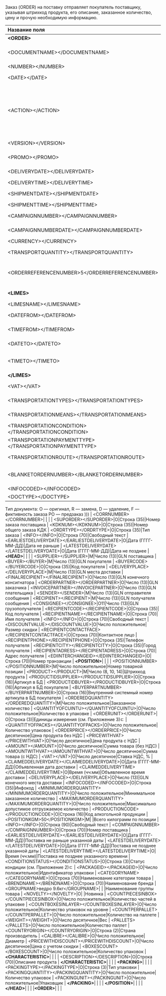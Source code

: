 
Заказ (ORDER) на поставку отправляет покупатель поставщику, указывая штрихкод продукта, его описание, заказанное количество, цену и прочую необходимую информацию.

|**Название поля**|**Тип**|**Формат**|**Описание**
| :--- | :--- | :--- | :--- |
|**&lt;ORDER&gt;**| | |
|     &lt;DOCUMENTNAME&gt;&lt;/DOCUMENTNAME&gt;|М|Число положительное|Название документа (220 —заказ)
|     &lt;NUMBER&gt;&lt;/NUMBER&gt;|М|Строка (50)|Номер заказа
|     &lt;DATE&gt;&lt;/DATE&gt;|М|Дата (ГГГГ-ММ-ДД)|Дата документа
|     &lt;ACTION&gt;&lt;/ACTION&gt;|О|«4», «5», «27», «29»|4 — поставка изменена, 5 — замена документа, 29 — поставка принята, 27 — поставка не принята
|     &lt;VERSION&gt;&lt;/VERSION&gt;|O|Число положительное|Версия заказа
|     &lt;PROMO&gt;&lt;/PROMO&gt;|O|«0», «1»|Акция: 0 — нет, 1 — есть
|     &lt;DELIVERYDATE&gt;&lt;/DELIVERYDATE&gt;|М|Дата (ГГГГ-ММ-ДД)|Дата поставки
|     &lt;DELIVERYTIME&gt;&lt;/DELIVERYTIME&gt;|O|Время (чч:мм)|Время поставки
|     &lt;SHIPMENTDATE&gt;&lt;/SHIPMENTDATE&gt;|O|Дата (ГГГГ-ММ-ДД)|Дата отгрузки6
|     &lt;SHIPMENTTIME&gt;&lt;/SHIPMENTTIME&gt;|O|Время (чч:мм)|Время отгрузки
|     &lt;CAMPAIGNNUMBER&gt;&lt;/CAMPAIGNNUMBER&gt;|O|Строка (70)|Номер договора на поставку
|     &lt;CAMPAIGNNUMBERDATE&gt;&lt;/CAMPAIGNNUMBERDATE&gt;|O|Дата (ГГГГ-ММ-ДД)|Дата договора
|     &lt;CURRENCY&gt;&lt;/CURRENCY&gt;|O|Строка (3)|Код валюты
|     &lt;TRANSPORTQUANTITY&gt;&lt;/TRANSPORTQUANTITY&gt;|O|Число положительное|Количество машин
|     &lt;ORDERREFERENCENUMBER&gt;5&lt;/ORDERREFERENCENUMBER&gt;| |Строка (16)|Уникальный номер заказа для отслеживания
|     **&lt;LIMES&gt;**| | |Детали транспорта
|          &lt;LIMESNAME&gt;&lt;/LIMESNAME&gt;|O|Строка (70)|Название рампы
|          &lt;DATEFROM&gt;&lt;/DATEFROM&gt;|O|Дата (ГГГГ-ММ-ДД)|Дата прибытия транспорта
|          &lt;TIMEFROM&gt;&lt;/TIMEFROM&gt;|O|Время (чч:мм)|Время прибытия транспорта
|          &lt;DATETO&gt;&lt;/DATETO&gt;|O|Дата (ГГГГ-ММ-ДД)|Дата окончания отгрузки
|          &lt;TIMETO&gt;&lt;/TIMETO&gt;|O|Время (чч:мм)|Время окончания отгрузки
|     **&lt;/LIMES&gt;**| | |
|     &lt;VAT&gt;&lt;/VAT&gt;|O|Число положительное|Ставка НДС, %
|     &lt;TRANSPORTATIONTYPES&gt;&lt;/TRANSPORTATIONTYPES&gt;|O|Строка (35)|Вид транспортировки
|     &lt;TRANSPORTATIONMEANS&gt;&lt;/TRANSPORTATIONMEANS&gt;|O|Строка (70)|Транспортное средство
|     &lt;TRANSPORTATIONCONDITION&gt;&lt;/TRANSPORTATIONCONDITION&gt;|O|Строка (70)|Условия транспортировки
|     &lt;TRANSPORTATIONPAYMENTTYPE&gt;&lt;/TRANSPORTATIONPAYMENTTYPE&gt;|O|Строка (35)|Тип оплаты доставки
|     &lt;TRANSPORTATIONROUTE&gt;&lt;/TRANSPORTATIONROUTE&gt;|O|Строка (70)|Маршрут доставки
|     &lt;BLANKETORDERNUMBER&gt;&lt;/BLANKETORDERNUMBER&gt;|O|Строка (35)|Номер бланкового заказа
|     &lt;INFOCODED&gt;&lt;/INFOCODED&gt;|O|Строка (35)|Инфокод
|     &lt;DOCTYPE&gt;&lt;/DOCTYPE&gt;|O|Строка (1)|(((
Тип документа:
O — оригинал,
R — замена,
D — удаление,
F — фиктивность заказа
PO — предзаказ
)))
|     &lt;CORRNUMBER&gt;&lt;/CORRNUMBER&gt;| | |
|     &lt;SUPORDER&gt;&lt;/SUPORDER&gt;|O|Строка (35)|Номер заказа поставщика
|     &lt;KDKNUM&gt;&lt;/KDKNUM&gt;|O|Строка (35)|Номер общего заказа КДК
|     &lt;ORDRTYPE&gt;&lt;/ORDRTYPE&gt;|O|Строка (35)|Тип заказа
|     &lt;INFO&gt;&lt;/INFO&gt;|O|Строка (70)|Свободный текст
|     &lt;EARLIESTDELIVERYDATE&gt;&lt;/EARLIESTDELIVERYDATE&gt;|O|Дата (ГГГГ-ММ-ДД)|Дата не раньше
|     &lt;LATESTDELIVERYDATE&gt;&lt;/LATESTDELIVERYDATE&gt;|O|Дата (ГГГГ-ММ-ДД)|Дата не позднее
|     **&lt;HEAD&gt;**| | |
|          &lt;SUPPLIER&gt;&lt;/SUPPLIER&gt;|M|Число (13)|GLN поставщика
|          &lt;BUYER&gt;&lt;/BUYER&gt;|M|Число (13)|GLN покупателя
|          &lt;BUYERCODE&gt;&lt;/BUYERCODE&gt;|O|Строка (35)|Код покупателя
|          &lt;DELIVERYPLACE&gt;&lt;/DELIVERYPLACE&gt;|M|Число (13)|GLN места доставки
|          &lt;FINALRECIPIENT&gt;&lt;/FINALRECIPIENT&gt;|O|Число (13)|GLN конечного консигнатора
|          &lt;ORDERPARTNER&gt;&lt;/ORDERPARTNER&gt;|O|Число (13)|GLN заказчика
|          &lt;INVOICEPARTNER&gt;&lt;/INVOICEPARTNER&gt;|O|Число (13)|GLN плательщика
|          &lt;SENDER&gt;&lt;/SENDER&gt;|M|Число (13)|GLN отправителя сообщения
|          &lt;RECIPIENT&gt;&lt;/RECIPIENT&gt;|M|Число (13)|GLN получателя сообщения
|          &lt;CONSIGNEE&gt;&lt;/CONSIGNEE&gt;|О11|Число (13)|GLN грузополучателя
|          &lt;RECIPIENTCODE&gt;&lt;/RECIPIENTCODE&gt;|O|Строка (35)|Код получателя
|          &lt;RECIPIENTNAME&gt;&lt;/RECIPIENTNAME&gt;|O|Строка (70)|Имя получателя
|          &lt;INFO&gt;&lt;/INFO&gt;|O|Строка (70)|Свободный текст
|          &lt;DISCOUNTVALUE&gt;&lt;/DISCOUNTVALUE&gt;|O|Число положительное|Размер скидки
|          &lt;RECIPIENTCONTACTFACE&gt;&lt;/RECIPIENTCONTACTFACE&gt;|O|Строка (70)|Контактное лицо
|          &lt;RECIPIENTPHONE&gt;&lt;/RECIPIENTPHONE&gt;|O|Строка (35)|Телефон получателя
|          &lt;RECIPIENTCITY&gt;&lt;/RECIPIENTCITY&gt;|O|Строка (35)|Город получателя
|          &lt;RECIPIENTADRESS&gt;&lt;/RECIPIENTADRESS&gt;|O|Строка (70)|Адрес получателя
|          &lt;EDIINTERCHANGEID&gt;&lt;/EDIINTERCHANGEID&gt;|O|Строка (70)|Номер транзакции
|          **&lt;POSITION&gt;**| | |
|               &lt;POSITIONNUMBER&gt;&lt;/POSITIONNUMBER&gt;|М|Число положительное|Номер товарной позиции
|               &lt;PRODUCT&gt;&lt;/PRODUCT&gt;|M|Число (8, 10, 14)|Штрихкод продукта
|               &lt;PRODUCTIDSUPPLIER&gt;&lt;/PRODUCTIDSUPPLIER&gt;|O|Строка (16)|Артикул в БД
|               &lt;PRODUCTIDBUYER&gt;&lt;/PRODUCTIDBUYER&gt;|O|Строка (16)|Артикул в БД покупателя
|               &lt;BUYERPARTNUMBER&gt;&lt;/BUYERPARTNUMBER&gt;|О|Строка (16)|Внутренний системный номер артикула в БД покупателя
|               &lt;ORDEREDQUANTITY&gt;&lt;/ORDEREDQUANTITY&gt;|M|Число положительное|Заказанное количество
|               &lt;QUANTITYOFCUINTU&gt;&lt;/QUANTITYOFCUINTU&gt;|О|Число положительное|Количество в упаковке
|               &lt;ORDERUNIT&gt;&lt;/ORDERUNIT&gt;|О|Строка (3)|Единицы измерения (см. Приложение 3)ﾧ
|               &lt;QUANTITYOFPACKS&gt;&lt;/QUANTITYOFPACKS&gt;|О|Число положительное|Количество упаковок
|               &lt;ORDERPRICE&gt;&lt;/ORDERPRICE&gt;|O|Число десятичное|Цена продукта без НДС
|               &lt;PRICEWITHVAT&gt;&lt;/PRICEWITHVAT&gt;|O|Число десятичное|Цена продукта с НДС
|               &lt;AMOUNT&gt;&lt;/AMOUNT&gt;|O|Число десятичное|Сумма товара (без НДС)
|               &lt;AMOUNTWITHVAT&gt;&lt;/AMOUNTWITHVAT&gt;|О|Число десятичное|Сумма товара (с НДС)
|               &lt;VAT&gt;&lt;/VAT&gt;|O|Число десятичное|Ставка НДС, %
|               &lt;CLAIMEDDELIVERYDATE&gt;&lt;/CLAIMEDDELIVERYDATE&gt;|O|Дата (ГГГГ-ММ-ДД)|Объявленная дата доставки
|               &lt;CLAIMEDDELIVERYTIME&gt;&lt;/CLAIMEDDELIVERYTIME&gt;|O|Время (чч:мм)|Объявленное время доставки
|               &lt;DELIVERYPLACE&gt;&lt;/DELIVERYPLACE&gt;|О|Число (13)|GLN конечного места доставки
|               &lt;INFOCODED&gt;&lt;/INFOCODED&gt;|O|Строка (35)|Инфокод
|               &lt;MINIMUMORDERQUANTITY&gt;&lt;/MINIMUMORDERQUANTITY&gt;|O|Число положительное|Минимальное заказанное количество
|               &lt;MAXIMUMORDERQUANTITY&gt; &lt;/MAXIMUMORDERQUANTITY&gt;|O|Число положительное|Максимально допустимое отгрузжаемое количество
|               &lt;PRODUCTIONCODE&gt;&lt;/PRODUCTIONCODE&gt;|О|Строка (16)|Код алкогольной продукции
|               &lt;POSITIONKGM&gt;50&lt;/POSITIONKGM&gt;|М| |Всего килограмм по позиции
|               &lt;INFO&gt;&lt;/INFO&gt;|O|Строка (90)|Свободный текст
|               &lt;COMPAIGNNUMBER&gt;&lt;/COMPAIGNNUMBER&gt;|O|Строка (70)|Номер поставщика
|               &lt;EARLIESTDELIVERYDATE&gt;&lt;/EARLIESTDELIVERYDATE&gt;|O|Дата (ГГГГ-ММ-ДД)|Поставка не раньше указанной даты
|               &lt;LATESTDELIVERYDATE&gt;&lt;/LATESTDELIVERYDATE&gt;|O|Дата (ГГГГ-ММ-ДД)|Поставка не позднее указанной даты
|               &lt;LATESTDELIVERYTIME&gt;&lt;/LATESTDELIVERYTIME&gt;|O|Время (чч:мм)|Поставка не позднее указанного времени
|               &lt;CONDITIONSTATUS&gt;&lt;/CONDITIONSTATUS&gt;|О|Строка (3)|Статус кондиции (см. Приложение 2)ﾧ
|               &lt;PACKAGEID&gt;&lt;/PACKAGEID&gt;|O|Число положительное|Идентификатор упаковки
|               &lt;CATEGORYNAME&gt;&lt;/CATEGORYNAME&gt;|O|Строка (70)|Наименование категории товара
|               &lt;BRENDNAME&gt;&lt;/BRENDNAME&gt;|O|Строка (70)|Наименование бренда
|               &lt;GROUPNAME&gt;ведро 9.6кг&lt;/GROUPNAME&gt;| | |Наименование группы товара
|               &lt;NOVELTY&gt;&lt;/NOVELTY&gt;|O| |Новинка
|               &lt;COUNTPIECESINBOX&gt;&lt;/COUNTPIECESINBOX&gt;|O|Число положительное|Количество частей в упаковке
|               &lt;COUNTBOXESINLAYER&gt;&lt;/COUNTBOXESINLAYER&gt;|O|Число положительное|Количество упаковок на уровне
|               &lt;COUNTPERPALLET&gt;&lt;/COUNTPERPALLET&gt;|O|Число положительное|Количество на паллете
|               &lt;WEIGHT&gt;&lt;/WEIGHT&gt;|O|Число десятичное|Вес
|               &lt;PALLETS&gt;&lt;/PALLETS&gt;|O|Число положительное|Количество паллет
|               &lt;COUNTRYORIGIN&gt;&lt;/COUNTRYORIGIN&gt;|О|Строка (2)|Страна производитель
|               &lt;CALIBRE&gt;&lt;/CALIBRE&gt;|O|Число положительное|Диаметр
|               &lt;PRICEWITHDISCOUNT&gt;&lt;/PRICEWITHDISCOUNT&gt;|O|Число десятичное|Цена с учетом скидки
|               &lt;BOXESCOUNT&gt;&lt;/BOXESCOUNT&gt;|O|Число положительное|Количество упаковок
|               **&lt;CHARACTERISTIC&gt;**| | |
|                    &lt;DESCRIPTION&gt;&lt;/DESCRIPTION&gt;|О|Строка (70)|Описание продукта
|               **&lt;/CHARACTERISTIC&gt;**| | |
|               **&lt;PACKING&gt;**| | |
|                    &lt;PACKINGTYPE&gt;&lt;/PACKINGTYPE&gt;|O|Строка (3)|Тип упаковки
|                    &lt;PACKINGQUANTITY&gt;&lt;/PACKINGQUANTITY&gt;|O|Число положительное|Количество упаковок
|                    &lt;PACKINGUNIT&gt;&lt;/PACKINGUNIT&gt;|O|Число положительное|Упаковщик
|               **&lt;/PACKING&gt;**| | |
|          **&lt;/POSITION&gt;**| | |
|     **&lt;/HEAD&gt;**| | |
|**&lt;ORDER&gt;**| | |

